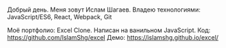 ### 

<!--
**IslamShg/IslamShg** is a ✨ _special_ ✨ repository because its `README.md` (this file) appears on your GitHub profi
-->
Добрый день. Меня зовут Ислам Шагаев.
Владею технологиями: JavaScript/ES6, React, Webpack, Git

Моё портфолио:
Excel Clone. Написан на ванильном JavaScript.
Код: https://github.com/IslamShg/excel
Демо: https://islamshg.github.io/excel/
